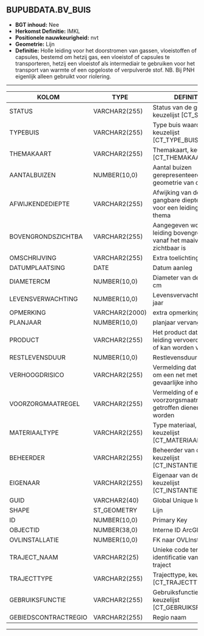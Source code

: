 ﻿## BUPUBDATA.BV_BUIS


* __BGT inhoud:__ Nee
* __Herkomst Definitie:__ IMKL
* __Positionele nauwkeurigheid:__ nvt
* __Geometrie:__ Lijn
* __Definitie:__ Holle leiding voor het doorstromen van gassen, vloeistoffen of capsules, bestemd om hetzij gas,
een vloeistof of capsules te transporteren, hetzij een vloeistof als intermediair te gebruiken voor het transport van
warmte of een opgeloste of verpulverde stof. NB. Bij PNH eigenlijk alleen gebruikt voor riolering.



***

|KOLOM                               |TYPE              |DEFINITIE|
|------                              |----              |-----    |
|STATUS                              |VARCHAR2(255)     |Status van de gegevens, keuzelijst [CT_STATUS]|
|TYPEBUIS                            |VARCHAR2(255)     |Type buis waarde, keuzelijst [CT_TYPE_BUIS]|
|THEMAKAART                          |VARCHAR2(255)     |Themakaart, keuzelijst [CT_THEMAKAART]|
|AANTALBUIZEN                        |NUMBER(10,0)      |Aantal buizen gerepresenteerd door de geometrie van dit object|
|AFWIJKENDEDIEPTE                    |VARCHAR2(255)     |Afwijking van de gangbare dieptelegging voor een leiding van dit thema|
|BOVENGRONDSZICHTBA                  |VARCHAR2(255)     |Aangegeven wordt of de leiding bovengronds vanaf het maaiveld zichtbaar is|
|OMSCHRIJVING                        |VARCHAR2(255)     |Extra toelichting|
|DATUMPLAATSING                      |DATE              |Datum aanleg|
|DIAMETERCM                          |NUMBER(10,0)      |Diameter van de buis in cm|
|LEVENSVERWACHTING                   |NUMBER(10,0)      |Levensvervachting in jaar|
|OPMERKING                           |VARCHAR2(2000)    |extra opmerking|
|PLANJAAR                            |NUMBER(10,0)      |planjaar vervanging|
|PRODUCT                             |VARCHAR2(255)     |Het product dat door de leiding vervoerd wordt of kan worden vervoerd|
|RESTLEVENSDUUR                      |NUMBER(10,0)      |Restlevensduur|
|VERHOOGDRISICO                      |VARCHAR2(255)     |Vermelding dat het gaat om een net met gevaarlijke inhoud|
|VOORZORGMAATREGEL                   |VARCHAR2(255)     |Vermelding of er voorzorgsmaatregelen getroffen dienen te worden|
|MATERIAALTYPE                       |VARCHAR2(255)  |Type materiaal, keuzelijst [CT_MATERIAALTYPE]|
|BEHEERDER                           |VARCHAR2(255)     |Beheerder van de buis, keuzelijst [CT_INSTANTIE]|
|EIGENAAR                            |VARCHAR2(255)     |Eigenaar van de buis, keuzelijst [CT_INSTANTIE]|
|GUID                                |VARCHAR2(40)      |Global Unique Identifier|
|SHAPE                          |ST_GEOMETRY      |Lijn|
|ID                                  |NUMBER(10,0)      |Primary Key|
|OBJECTID                            |NUMBER(38,0)   |Interne ID ArcGIS|
|OVLINSTALLATIE                      |NUMBER(10,0)      |FK naar OVLInstallatie|
|TRAJECT_NAAM                        |VARCHAR2(25)      |Unieke code ter identificatie van een traject|
|TRAJECTTYPE                         |VARCHAR2(255)    |Trajecttype, keuzelijst [CT_TRAJECTTYPE]|
|GEBRUIKSFUNCTIE                    |VARCHAR2(255)    |Gebruiksfunctie, keuzelijst [CT_GEBRUIKSFUNCTIE]|
|GEBIEDSCONTRACTREGIO                |VARCHAR2(255)  |Regio naam|


***
